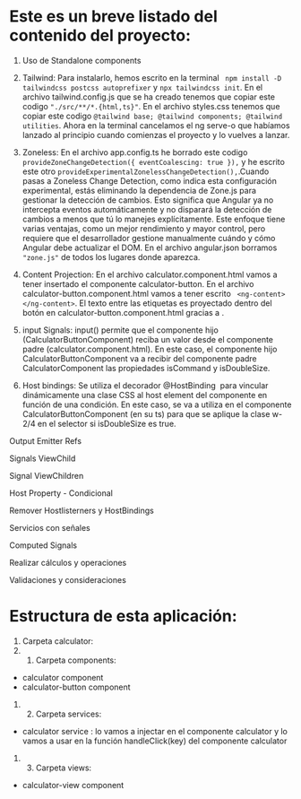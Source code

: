 # Este es un breve listado del contenido del proyecto:
1. Uso de Standalone components

2. Tailwind: Para instalarlo, hemos escrito en la terminal ` npm install -D tailwindcss postcss autoprefixer` y `npx tailwindcss init`. En el archivo tailwind.config.js que se ha creado tenemos que copiar este codigo `"./src/**/*.{html,ts}"`. En el archivo styles.css tenemos que copiar este codigo `@tailwind base; @tailwind components; @tailwind utilities`. Ahora en la terminal cancelamos el ng serve-o que habíamos lanzado al principio cuando comienzas el proyecto y lo vuelves a lanzar.

3. Zoneless: En el archivo app.config.ts he borrado este codigo `provideZoneChangeDetection({ eventCoalescing: true }),` y he escrito este otro  `provideExperimentalZonelessChangeDetection(),`.Cuando pasas a Zoneless Change Detection, como indica esta configuración experimental, estás eliminando la dependencia de Zone.js para gestionar la detección de cambios. Esto significa que Angular ya no intercepta eventos automáticamente y no disparará la detección de cambios a menos que tú lo manejes explícitamente. Este enfoque tiene varias ventajas, como un mejor rendimiento y mayor control, pero requiere que el desarrollador gestione manualmente cuándo y cómo Angular debe actualizar el DOM. En el archivo angular.json borramos `"zone.js"` de todos los lugares donde aparezca.

4. Content Projection:  En el archivo calculator.component.html vamos a tener insertado el componente calculator-button. En el archivo calculator-button.component.html vamos a tener escrito ` <ng-content></ng-content>`. El texto entre las etiquetas <calculator-button></calculator-button> es proyectado dentro del botón en calculator-button.component.html gracias a <ng-content>.

5. input Signals: input() permite que el componente hijo (CalculatorButtonComponent) reciba un valor desde el componente padre (calculator.component.html). En este caso, el componente hijo CalculatorButtonComponent va a recibir del componente padre CalculatorComponent  las propiedades isCommand y isDoubleSize.

6. Host bindings: Se utiliza el decorador @HostBinding  para vincular dinámicamente una clase CSS al host element del componente en función de una condición. En este caso, se va a utiliza en el componente CalculatorButtonComponent (en su ts) para que se aplique la clase w-2/4 en el selector <calculator-button></calculator-button> si isDoubleSize es true.

Output Emitter Refs

Signals ViewChild

Signal ViewChildren

Host Property - Condicional

Remover Hostlisterners y HostBindings

Servicios con señales

Computed Signals

Realizar cálculos y operaciones

Validaciones y consideraciones


# Estructura de esta aplicación:
1. Carpeta calculator:
1. 1. Carpeta components:
- calculator component
- calculator-button component

1. 2. Carpeta services:
- calculator service : lo vamos a injectar en el componente calculator y lo vamos a usar en la función  handleClick(key) del componente calculator

1. 3. Carpeta views:
- calculator-view component

